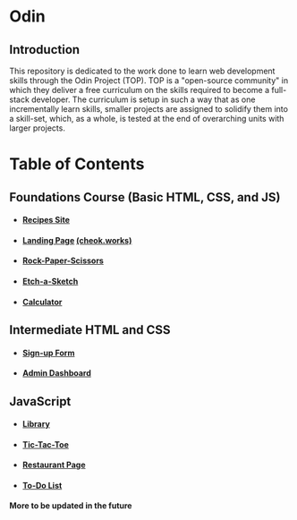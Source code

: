 # Odin
## Introduction
This repository is dedicated to the work done to learn web development skills through the Odin Project (TOP). TOP is a "open-source community" in which they deliver a free curriculum on the skills required to become a full-stack developer. The curriculum is setup in such a way that as one incrementally learn skills, smaller projects are assigned to solidify them into a skill-set, which, as a whole, is tested at the end of overarching units with larger projects.
# Table of Contents
## Foundations Course (Basic HTML, CSS, and JS)
- #### [Recipes Site](https://github.com/Galaxeo/odin/tree/main/01-Foundations/odin-recipes)
- #### [Landing Page](https://github.com/galaxeo/webpage) [(cheok.works)](cheok.works)
- #### [Rock-Paper-Scissors](https://github.com/Galaxeo/odin/tree/main/01-Foundations/rps)
- #### [Etch-a-Sketch](https://github.com/Galaxeo/odin/tree/main/01-Foundations/etch-a-sketch)
- #### [Calculator](https://github.com/Galaxeo/odin/tree/main/01-Foundations/calculator)
## Intermediate HTML and CSS
- #### [Sign-up Form](https://github.com/Galaxeo/odin/tree/main/02-Intermediate%20HTML%20and%20CSS/form)
- #### [Admin Dashboard](https://github.com/Galaxeo/odin/tree/main/02-Intermediate%20HTML%20and%20CSS/admin-dashboard)
## JavaScript
- #### [Library](https://github.com/Galaxeo/odin/tree/main/03-JavaScript/library)
- #### [Tic-Tac-Toe](https://github.com/Galaxeo/odin/tree/main/03-JavaScript/tic-tac-toe)
- #### [Restaurant Page](https://github.com/Galaxeo/odin/tree/main/03-JavaScript/restaurant-page)
- #### [To-Do List](https://github.com/Galaxeo/todo-list)
#### More to be updated in the future
